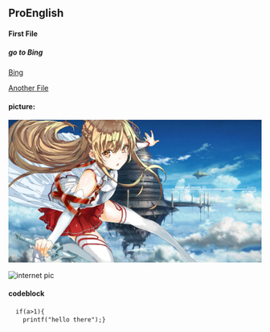 ## ProEnglish
#### First File

##### go to Bing
[Bing](https://cn.bing.com/)

[Another File](./Second.md)

#### picture:
![local pic](./1431679382408442.jpg "local pic")

![internet pic](https://bkimg.cdn.bcebos.com/pic/960a304e251f95ca09837e38ce177f3e660952ce?x-bce-process=image/watermark,image_d2F0ZXIvYmFpa2UxNTA=,g_7,xp_5,yp_5/format,f_auto "internet pic")

#### codeblock
```
  if(a>1){
    printf("hello there");}

```

